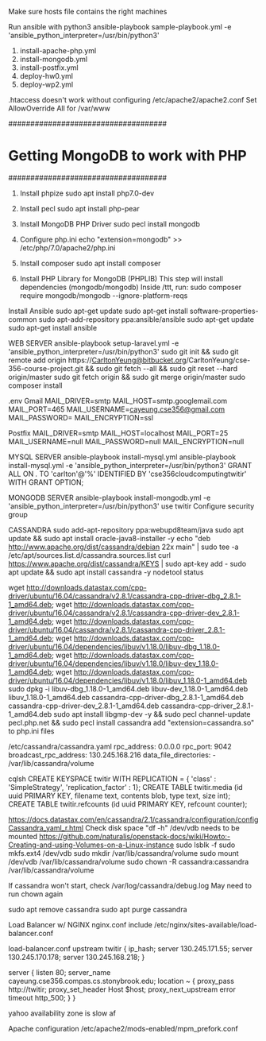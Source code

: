 Make sure hosts file contains the right machines

Run ansible with python3
ansible-playbook sample-playbook.yml -e 'ansible_python_interpreter=/usr/bin/python3'

1. install-apache-php.yml
2. install-mongodb.yml
3. install-postfix.yml
4. deploy-hw0.yml
5. deploy-wp2.yml

.htaccess doesn't work without configuring /etc/apache2/apache2.conf
Set AllowOverride All for /var/www

####################################
# Getting MongoDB to work with PHP #
####################################
1. Install phpize
   sudo apt install php7.0-dev

2. Install pecl
   sudo apt install php-pear

3. Install MongoDB PHP Driver
   sudo pecl install mongodb

4. Configure php.ini
   echo "extension=mongodb" >> /etc/php/7.0/apache2/php.ini

5. Install composer
   sudo apt install composer

6. Install PHP Library for MongoDB (PHPLIB)
   This step will install dependencies (mongodb/mongodb)
   Inside /ttt, run:
   sudo composer require mongodb/mongodb --ignore-platform-reqs



Install Ansible
sudo apt-get update
sudo apt-get install software-properties-common
sudo apt-add-repository ppa:ansible/ansible
sudo apt-get update
sudo apt-get install ansible

WEB SERVER
ansible-playbook setup-laravel.yml -e 'ansible_python_interpreter=/usr/bin/python3'
sudo git init && sudo git remote add origin https://CarltonYeung@bitbucket.org/CarltonYeung/cse-356-course-project.git && sudo git fetch --all && sudo git reset --hard origin/master
sudo git fetch origin && sudo git merge origin/master
sudo composer install

.env
Gmail
MAIL_DRIVER=smtp
MAIL_HOST=smtp.googlemail.com
MAIL_PORT=465
MAIL_USERNAME=cayeung.cse356@gmail.com
MAIL_PASSWORD=
MAIL_ENCRYPTION=ssl

Postfix
MAIL_DRIVER=smtp
MAIL_HOST=localhost
MAIL_PORT=25
MAIL_USERNAME=null
MAIL_PASSWORD=null
MAIL_ENCRYPTION=null

MYSQL SERVER
ansible-playbook install-mysql.yml
ansible-playbook install-mysql.yml -e 'ansible_python_interpreter=/usr/bin/python3'
GRANT ALL ON *.* TO 'carlton'@'%' IDENTIFIED BY 'cse356cloudcomputingtwitir' WITH GRANT OPTION;


MONGODB SERVER
ansible-playbook install-mongodb.yml -e 'ansible_python_interpreter=/usr/bin/python3'
use twitir
Configure security group



CASSANDRA
sudo add-apt-repository ppa:webupd8team/java
sudo apt update && sudo apt install oracle-java8-installer -y
echo "deb http://www.apache.org/dist/cassandra/debian 22x main" | sudo tee -a /etc/apt/sources.list.d/cassandra.sources.list
curl https://www.apache.org/dist/cassandra/KEYS | sudo apt-key add -
sudo apt update && sudo apt install cassandra -y
nodetool status

wget http://downloads.datastax.com/cpp-driver/ubuntu/16.04/cassandra/v2.8.1/cassandra-cpp-driver-dbg_2.8.1-1_amd64.deb; wget http://downloads.datastax.com/cpp-driver/ubuntu/16.04/cassandra/v2.8.1/cassandra-cpp-driver-dev_2.8.1-1_amd64.deb; wget http://downloads.datastax.com/cpp-driver/ubuntu/16.04/cassandra/v2.8.1/cassandra-cpp-driver_2.8.1-1_amd64.deb; wget http://downloads.datastax.com/cpp-driver/ubuntu/16.04/dependencies/libuv/v1.18.0/libuv-dbg_1.18.0-1_amd64.deb; wget http://downloads.datastax.com/cpp-driver/ubuntu/16.04/dependencies/libuv/v1.18.0/libuv-dev_1.18.0-1_amd64.deb; wget http://downloads.datastax.com/cpp-driver/ubuntu/16.04/dependencies/libuv/v1.18.0/libuv_1.18.0-1_amd64.deb
sudo dpkg -i libuv-dbg_1.18.0-1_amd64.deb libuv-dev_1.18.0-1_amd64.deb libuv_1.18.0-1_amd64.deb cassandra-cpp-driver-dbg_2.8.1-1_amd64.deb cassandra-cpp-driver-dev_2.8.1-1_amd64.deb cassandra-cpp-driver_2.8.1-1_amd64.deb
sudo apt install libgmp-dev -y && sudo pecl channel-update pecl.php.net && sudo pecl install cassandra
add "extension=cassandra.so" to php.ini files

/etc/cassandra/cassandra.yaml
rpc_address: 0.0.0.0
rpc_port: 9042
broadcast_rpc_address: 130.245.168.216
data_file_directories:
    - /var/lib/cassandra/volume

cqlsh
CREATE KEYSPACE twitir WITH REPLICATION = { 'class' : 'SimpleStrategy', 'replication_factor' : 1};
CREATE TABLE twitir.media (id uuid PRIMARY KEY, filename text, contents blob, type text, size int);
CREATE TABLE twitir.refcounts (id uuid PRIMARY KEY, refcount counter);


https://docs.datastax.com/en/cassandra/2.1/cassandra/configuration/configCassandra_yaml_r.html
Check disk space "df -h"
/dev/vdb needs to be mounted
https://github.com/naturalis/openstack-docs/wiki/Howto:-Creating-and-using-Volumes-on-a-Linux-instance
sudo lsblk -f
sudo mkfs.ext4 /dev/vdb
sudo mkdir /var/lib/cassandra/volume
sudo mount /dev/vdb /var/lib/cassandra/volume
sudo chown -R cassandra:cassandra /var/lib/cassandra/volume


If cassandra won't start, check /var/log/cassandra/debug.log
May need to run chown again

sudo apt remove cassandra
sudo apt purge cassandra

Load Balancer w/ NGINX
nginx.conf
    include /etc/nginx/sites-available/load-balancer.conf

load-balancer.conf
upstream twitir {
    ip_hash;
    server 130.245.171.55;
    server 130.245.170.178;
    server 130.245.168.218;
}

server {
    listen 80;
    server_name cayeung.cse356.compas.cs.stonybrook.edu;
    location ~ {
        proxy_pass http://twitir;
        proxy_set_header Host $host;
        proxy_next_upstream error timeout http_500;
    }
}

yahoo availability zone is slow af


Apache configuration
/etc/apache2/mods-enabled/mpm_prefork.conf
